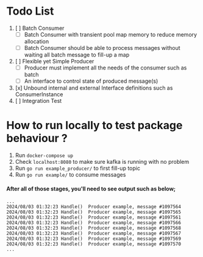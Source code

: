 
# Todo List

1. [ ] Batch Consumer
    - [ ] Batch Consumer with transient pool map memory to reduce memory allocation
    - [ ] Batch Consumer should be able to process messages without waiting all batch message to fill-up a map
2. [ ] Flexible yet Simple Producer
    - [ ] Producer must implement all the needs of the consumer such as batch
    - [ ] An interface to control state of produced message(s)
3. [x] Unbound internal and external Interface definitions such as ConsumerInstance
4. [ ] Integration Test

# How to run locally to test package behaviour ?

1. Run `docker-compose up` 
2. Check `localhost:8080` to make sure kafka is running with no problem
3. Run `go run example_producer/` to first fill-up topic
4. Run `go run example/` to consume messages

#### After all of those stages, you'll need to see output such as below;
```
...
2024/08/03 01:32:23 Handle()  Producer example, message #1097564
2024/08/03 01:32:23 Handle()  Producer example, message #1097565
2024/08/03 01:32:23 Handle()  Producer example, message #1097561
2024/08/03 01:32:23 Handle()  Producer example, message #1097566
2024/08/03 01:32:23 Handle()  Producer example, message #1097568
2024/08/03 01:32:23 Handle()  Producer example, message #1097567
2024/08/03 01:32:23 Handle()  Producer example, message #1097569
2024/08/03 01:32:23 Handle()  Producer example, message #1097570
...
```


